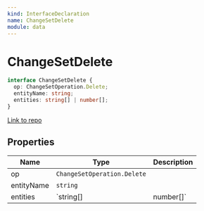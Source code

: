 ```yaml
---
kind: InterfaceDeclaration
name: ChangeSetDelete
module: data
---
```


# ChangeSetDelete

```ts
interface ChangeSetDelete {
  op: ChangeSetOperation.Delete;
  entityName: string;
  entities: string[] | number[];
}
```

[Link to repo](https://github.com/ngrx/platform/blob/master/modules/data/src/actions/entity-cache-change-set.ts#L15-L19)

## Properties

| Name       | Type                        | Description |
| ---------- | --------------------------- | ----------- |
| op         | `ChangeSetOperation.Delete` |             |
| entityName | `string`                    |             |
| entities   | `string[]                   | number[]`   |  |
